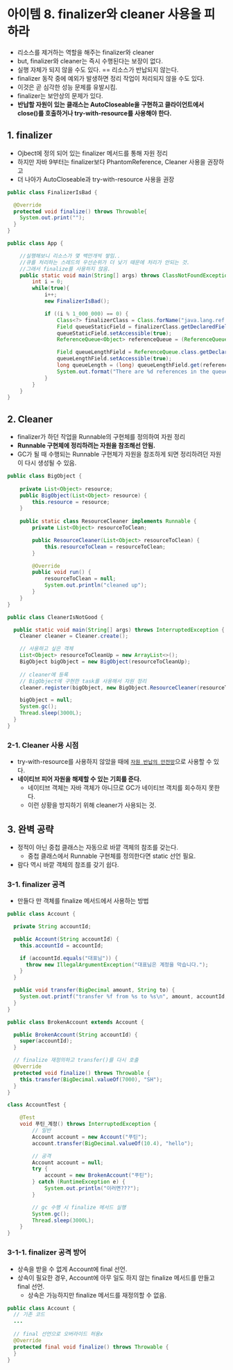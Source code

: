 # 아이템 8. finalizer와 cleaner 사용을 피하라

- 리소스를 제거하는 역할을 해주는 finalizer와 cleaner
- but, finalizer와 cleaner는 즉시 수행된다는 보장이 없다.
- 실행 자체가 되지 않을 수도 있다. == 리소스가 반납되지 않는다.
- finalizer 동작 중에 예외가 발생하면 정리 작업이 처리되지 않을 수도 있다.
- 이것은 곧 심각한 성능 문제를 유발시킴.
- finalizer는 보안상의 문제가 있다.
- **반납할 자원이 있는 클래스는 AutoCloseable을 구현하고 클라이언트에서 close()를 호출하거나 try-with-resource를 사용해야 한다.**


## 1. finalizer
- Ojbect에 정의 되어 있는 finalizer 메서드를 통해 자원 정리 
- 하지만 자바 9부터는 finalizer보다 PhantomReference, Cleaner 사용을 권장하고
- 더 나아가 AutoCloseable과 try-with-resource 사용을 권장
```java
public class FinalizerIsBad {

  @Override
  protected void finalize() throws Throwable{
    System.out.print("");
  }
}
```

```java
public class App {

    //실행해보니 리소스가 몇 백만개씩 쌓임..
    //큐를 처리하는 스레드의 우선순위가 더 낮기 때문에 처리가 안되는 것.
    //그래서 finalize를 사용하지 않음.
    public static void main(String[] args) throws ClassNotFoundException, NoSuchFieldException, IllegalAccessException {
        int i = 0;
        while(true){
            i++;
            new FinalizerIsBad();

            if ((i % 1_000_000) == 0) {
                Class<?> finalizerClass = Class.forName("java.lang.ref.Finalizer");
                Field queueStaticField = finalizerClass.getDeclaredField("queue");
                queueStaticField.setAccessible(true);
                ReferenceQueue<Object> referenceQueue = (ReferenceQueue) queueStaticField.get(null);

                Field queueLengthField = ReferenceQueue.class.getDeclaredField("queueLength");
                queueLengthField.setAccessible(true);
                long queueLength = (long) queueLengthField.get(referenceQueue);
                System.out.format("There are %d references in the queue%n", queueLength);
            }
        }
    }
}
```

##
## 2. Cleaner
- finalizer가 하던 작업을 Runnable의 구현체를 정의하여 자원 정리
- **Runnable 구현체에 정리하려는 자원을 참조해선 안됨.**
- GC가 될 때 수행되는 Runnable 구현체가 자원을 참조하게 되면 정리하려던 자원이 다시 생성될 수 있음.
```java
public class BigObject {
    
    private List<Object> resource;
    public BigObject(List<Object> resource) {
        this.resource = resource;
    }
    
    public static class ResourceCleaner implements Runnable {
        private List<Object> resourceToClean;

        public ResourceCleaner(List<Object> resourceToClean) {
            this.resourceToClean = resourceToClean;
        }

        @Override
        public void run() {
            resourceToClean = null;
            System.out.println("cleaned up");
        }
    }
}
```

```java
public class CleanerIsNotGood {

  public static void main(String[] args) throws InterruptedException {
    Cleaner cleaner = Cleaner.create();

    // 사용하고 싶은 객체
    List<Object> resourceToCleanUp = new ArrayList<>();
    BigObject bigObject = new BigObject(resourceToCleanUp);
    
    // cleaner에 등록
    // BigObject에 구현한 task를 사용해서 자원 정리
    cleaner.register(bigObject, new BigObject.ResourceCleaner(resourceToCleanUp));

    bigObject = null;
    System.gc();
    Thread.sleep(3000L);
  }
}
```
###
### 2-1. Cleaner 사용 시점
- try-with-resource를 사용하지 않았을 때에 <u>`자원 반납의 안전망`</u>으로 사용할 수 있다.
- **네이티브 피어 자원을 해제할 수 있는 기회를 준다.**
  - 네이티브 객체는 자바 객체가 아니므로 GC가 네이티브 객치를 회수하지 못한다.
  - 이런 상황을 방지하기 위해 cleaner가 사용되는 것.
   
## 
## 3. 완벽 공략
- 정적이 아닌 중첩 클래스는 자동으로 바깥 객체의 참조를 갖는다.
  - 중첩 클래스에서 Runnable 구현체를 정의한다면 static 선언 필요.
- 람다 역시 바깥 객체의 참조를 갖기 쉽다.

###
### 3-1. finalizer 공격
- 만들다 만 객체를 finalize 메서드에서 사용하는 방법
```java
public class Account {

  private String accountId;

  public Account(String accountId) {
    this.accountId = accountId;

    if (accountId.equals("대표님")) {
      throw new IllegalArgumentException("대표님은 계정을 막습니다.");
    }
  }

  public void transfer(BigDecimal amount, String to) {
    System.out.printf("transfer %f from %s to %s\n", amount, accountId, to);
  }
}
```

```java
public class BrokenAccount extends Account {

  public BrokenAccount(String accountId) {
    super(accountId);
  }

  // finalize 재정의하고 transfer()를 다시 호출
  @Override
  protected void finalize() throws Throwable {
    this.transfer(BigDecimal.valueOf(7000), "SH");
  }
}
```

```java
class AccountTest {

    @Test
    void 푸틴_계정() throws InterruptedException {
        // 일반
        Account account = new Account("푸틴");
        account.transfer(BigDecimal.valueOf(10.4), "hello");

        // 공격
        Account account = null;
        try {
            account = new BrokenAccount("푸틴");
        } catch (RuntimeException e) {
            System.out.println("이러면???");
        }

        // gc 수행 시 finalize 메서드 실행
        System.gc();
        Thread.sleep(3000L);
    }
}
```
### 3-1-1. finalizer 공격 방어
- 상속을 받을 수 없게 Account에 final 선언.
- 상속이 필요한 경우, Account에 아무 일도 하지 않는 finalize 메서드를 만들고 final 선언.
  - 상속은 가능하지만 finalize 메서드를 재정의할 수 없음.
```java
public class Account {
  // 기존 코드
  ...
  
  // final 선언으로 오버라이드 허용x
  @Override
  protected final void finalize() throws Throwable {
  }
}
```
































